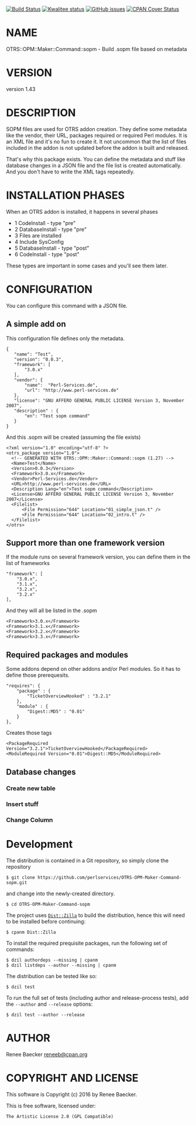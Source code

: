 [![Build Status](https://travis-ci.org/perlservices/OTRS-OPM-Maker-Command-sopm.svg?branch=master)](https://travis-ci.org/perlservices/OTRS-OPM-Maker-Command-sopm)
[![Kwalitee status](http://cpants.cpanauthors.org/dist/OTRS-OPM-Maker-Command-sopm.png)](https://cpants.cpanauthors.org/dist/OTRS-OPM-Maker-Command-sopm)
[![GitHub issues](https://img.shields.io/github/issues/perlservices/OTRS-OPM-Maker-Command-sopm.svg)](https://github.com/perlservices/OTRS-OPM-Maker-Command-sopm/issues)
[![CPAN Cover Status](https://cpancoverbadge.perl-services.de/OTRS-OPM-Maker-Command-sopm-1.43)](https://cpancoverbadge.perl-services.de/OTRS-OPM-Maker-Command-sopm-1.43)

# NAME

OTRS::OPM::Maker::Command::sopm - Build .sopm file based on metadata

# VERSION

version 1.43

# DESCRIPTION

SOPM files are used for OTRS addon creation. They define some metadata like the vendor, their URL, packages required or required Perl modules. 
It is an XML file and it's no fun to create it. It not uncommon that the list of files included in the addon is not updated before the addon is built and released.

That's why this package exists. You can define the metadata and stuff like database changes in a JSON file and the file list is created automatically. And you don't have to write the XML tags repeatedly.

# INSTALLATION PHASES

When an OTRS addon is installed, it happens in several phases

- 1 CodeInstall - type "pre"
- 2 DatabaseInstall - type "pre"
- 3 Files are installed
- 4 Include SysConfig
- 5 DatabaseInstall - type "post"
- 6 CodeInstall - type "post"

These types are important in some cases and you'll see them later.

# CONFIGURATION

You can configure this command with a JSON file.

## A simple add on

This configuration file defines only the metadata.

    {
       "name": "Test",
       "version": "0.0.3",
       "framework": [
           "3.0.x"
       ],
       "vendor": {
           "name":  "Perl-Services.de",
           "url": "http://www.perl-services.de"
       },
       "license": "GNU AFFERO GENERAL PUBLIC LICENSE Version 3, November 2007",
       "description" : {
           "en": "Test sopm command"
       }
    }

And this .sopm will be created (assuming the file exists)

    <?xml version="1.0" encoding="utf-8" ?>
    <otrs_package version="1.0">
      <!-- GENERATED WITH OTRS::OPM::Maker::Command::sopm (1.27) -->
      <Name>Test</Name>
      <Version>0.0.3</Version>
      <Framework>3.0.x</Framework>
      <Vendor>Perl-Services.de</Vendor>
      <URL>http://www.perl-services.de</URL>
      <Description Lang="en">Test sopm command</Description>
      <License>GNU AFFERO GENERAL PUBLIC LICENSE Version 3, November 2007</License>
      <Filelist>
          <File Permission="644" Location="01_simple_json.t" />
          <File Permission="644" Location="02_intro.t" />
      </Filelist>
    </otrs>

## Support more than one framework version

If the module runs on several framework version, you can define them in the list of frameworks

    "framework": [
        "3.0.x",
        "3.1.x",
        "3.2.x",
        "3.2.x"
    ],

And they will all be listed in the .sopm

    <Framework>3.0.x</Framework>
    <Framework>3.1.x</Framework>
    <Framework>3.2.x</Framework>
    <Framework>3.3.x</Framework>

## Required packages and modules

Some addons depend on other addons and/or Perl modules. So it has to define those prerequesits.

    "requires": {
        "package" : {
            "TicketOverviewHooked" : "3.2.1"
        },
        "module" : {
            "Digest::MD5" : "0.01"
        }
    },

Creates those tags

    <PackageRequired Version="3.2.1">TicketOverviewHooked</PackageRequired>
    <ModuleRequired Version="0.01">Digest::MD5</ModuleRequired>

## Database changes

### Create new table

### Insert stuff

### Change Column



# Development

The distribution is contained in a Git repository, so simply clone the
repository

```
$ git clone https://github.com/perlservices/OTRS-OPM-Maker-Command-sopm.git
```

and change into the newly-created directory.

```
$ cd OTRS-OPM-Maker-Command-sopm
```

The project uses [`Dist::Zilla`](https://metacpan.org/pod/Dist::Zilla) to
build the distribution, hence this will need to be installed before
continuing:

```
$ cpanm Dist::Zilla
```

To install the required prequisite packages, run the following set of
commands:

```
$ dzil authordeps --missing | cpanm
$ dzil listdeps --author --missing | cpanm
```

The distribution can be tested like so:

```
$ dzil test
```

To run the full set of tests (including author and release-process tests),
add the `--author` and `--release` options:

```
$ dzil test --author --release
```

# AUTHOR

Renee Baecker <reneeb@cpan.org>

# COPYRIGHT AND LICENSE

This software is Copyright (c) 2016 by Renee Baecker.

This is free software, licensed under:

    The Artistic License 2.0 (GPL Compatible)
